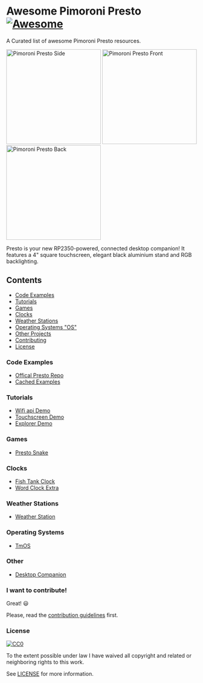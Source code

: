 # Awesome Pimoroni Presto  [![Awesome](https://awesome.re/badge.svg)](https://awesome.re)
A Curated list of awesome Pimoroni Presto resources.

<p float="left">
<img src="https://shop.pimoroni.com/cdn/shop/files/presto-6_1500x1500_crop_center.jpg" alt="Pimoroni Presto Side" width="250" height="250">
<img src="https://shop.pimoroni.com/cdn/shop/files/presto-4_1500x1500_crop_center.jpg" alt="Pimoroni Presto Front" width="250" height="250">
<img src="https://shop.pimoroni.com/cdn/shop/files/presto-9_1500x1500_crop_center.jpg" alt="Pimoroni Presto Back" width="250" height="250">
</p>

Presto is your new RP2350-powered, connected desktop companion! It features a 4" square touchscreen, elegant black aluminium stand and RGB backlighting.

## Contents
- [Code Examples](#code-examples)
- [Tutorials](#tutorials)
- [Games](#games)
- [Clocks](#clocks)
- [Weather Stations](#weather-stations)
- [Operating Systems "OS"](#operating-systems)
- [Other Projects](#other)
- [Contributing](#i-want-to-contribute)
- [License](#license)
  
### Code Examples
- [Offical Presto Repo](https://github.com/pimoroni/presto)
- [Cached Examples](https://github.com/AndrewCapon/presto-cached-examples)

  
### Tutorials
- [Wifi api Demo](https://forums.pimoroni.com/t/presto-wifi-demo/26947)
- [Touchscreen Demo](https://forums.pimoroni.com/t/presto-touch-screen-demo/26915)
- [Explorer Demo](https://forums.pimoroni.com/t/pimoroni-explorer-kit-tutorial/26501/4)

  
### Games
- [Presto Snake](https://github.com/jake1164/presto-snake)


### Clocks
- [Fish Tank Clock](https://github.com/arturo182/presto-examples/tree/main/fish_tank)
- [Word Clock Extra](https://github.com/arturo182/presto-examples/tree/main/word_clock_extra)


### Weather Stations
- [Weather Station](https://www.kevsrobots.com/blog/weather-station-display.html)

  
### Operating Systems
- [TmOS](https://github.com/themissingcow/pimoroni-presto-tmos)


### Other
- [Desktop Companion](https://git.hack-hro.de/kmohrf/compresto)


### I want to contribute!

Great! :smiley:

Please, read the [contribution guidelines](CONTRIBUTING.md) first.

### License

[![CC0](https://i.creativecommons.org/p/zero/1.0/88x31.png)](https://creativecommons.org/publicdomain/zero/1.0/)

To the extent possible under law I have waived all copyright and related or neighboring rights to this work.

See [LICENSE](LICENSE) for more information.
